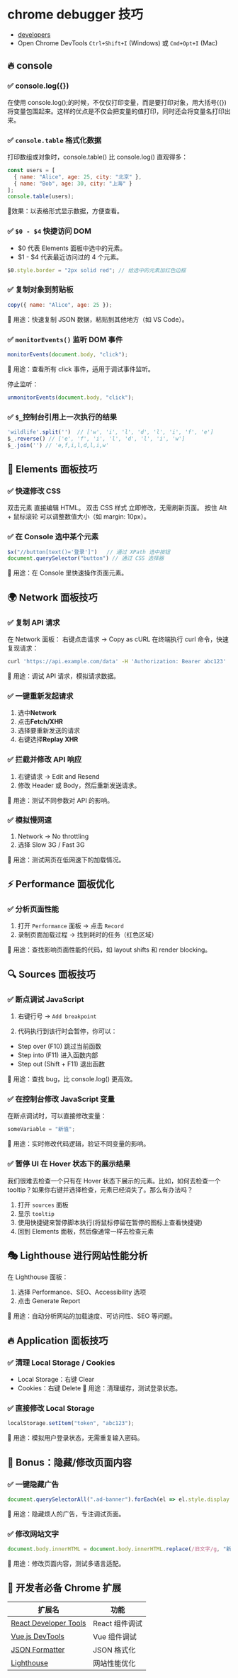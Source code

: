 # chrome debugger 技巧

- [developers](https://developers.google.com/web/tools/chrome-devtools/?hl=zh-cn)
- Open Chrome DevTools `Ctrl+Shift+I` (Windows) 或 `Cmd+Opt+I` (Mac)

## 🔥 console

### ✅ console.log({})

在使用 console.log();的时候，不仅仅打印变量，而是要打印对象，用大括号({})将变量包围起来。这样的优点是不仅会把变量的值打印，同时还会将变量名打印出来。

### ✅ `console.table` 格式化数据

打印数组或对象时，console.table() 比 console.log() 直观得多：

```js
const users = [
  { name: "Alice", age: 25, city: "北京" },
  { name: "Bob", age: 30, city: "上海" }
];
console.table(users);
```

 📌效果：以表格形式显示数据，方便查看。

### ✅ `$0 - $4` 快捷访问 DOM

- $0 代表 Elements 面板中选中的元素。
- $1 - $4 代表最近访问过的 4 个元素。

```js
$0.style.border = "2px solid red"; // 给选中的元素加红色边框
```

### ✅ 复制对象到剪贴板

```js
copy({ name: "Alice", age: 25 });
```

📌 用途：快速复制 JSON 数据，粘贴到其他地方（如 VS Code）。

### ✅ `monitorEvents()` 监听 DOM 事件

```js
monitorEvents(document.body, "click");

```

📌 用途：查看所有 click 事件，适用于调试事件监听。

停止监听：

```js
unmonitorEvents(document.body, "click");

```

### ✅ `$_`控制台引用上一次执行的结果

```js
'wildlife'.split('')  // ['w', 'i', 'l', 'd', 'l', 'i', 'f', 'e']
$_.reverse() // ['e', 'f', 'i', 'l', 'd', 'l', 'i', 'w']
$_.join('') // 'e,f,i,l,d,l,i,w'
```

## 🎨 Elements 面板技巧

### ✅ 快速修改 CSS

双击元素 直接编辑 HTML。
双击 CSS 样式 立即修改，无需刷新页面。
按住 Alt + 鼠标滚轮 可以调整数值大小（如 margin: 10px）。

### ✅ 在 Console 选中某个元素

```js
$x("//button[text()='登录']")   // 通过 XPath 选中按钮
document.querySelector("button") // 通过 CSS 选择器
```

📌 用途：在 Console 里快速操作页面元素。

## 🌍 Network 面板技巧

### ✅ 复制 API 请求

在 Network 面板：
右键点击请求 → Copy as cURL
在终端执行 curl 命令，快速复现请求：

```sh
curl 'https://api.example.com/data' -H 'Authorization: Bearer abc123'

```

📌 用途：调试 API 请求，模拟请求数据。

### ✅ 一键重新发起请求

1. 选中**Network**
2. 点击**Fetch/XHR**
3. 选择要重新发送的请求
4. 右键选择**Replay XHR**

### ✅ 拦截并修改 API 响应

1. 右键请求 → Edit and Resend
2. 修改 Header 或 Body，然后重新发送请求。

📌 用途：测试不同参数对 API 的影响。

### ✅ 模拟慢网速

1. Network → No throttling
2. 选择 Slow 3G / Fast 3G

📌 用途：测试网页在低网速下的加载情况。

## ⚡ Performance 面板优化

### ✅ 分析页面性能

1. 打开 `Performance` 面板 → 点击 `Record`
2. 录制页面加载过程 → 找到耗时的任务（红色区域）

📌 用途：查找影响页面性能的代码，如 layout shifts 和 render blocking。

## 🔍 Sources 面板技巧

### ✅ 断点调试 JavaScript

1. 右键行号 → `Add breakpoint`

2. 代码执行到该行时会暂停，你可以：

- Step over (F10) 跳过当前函数
- Step into (F11) 进入函数内部
- Step out (Shift + F11) 退出函数

📌 用途：查找 bug，比 console.log() 更高效。

### ✅ 在控制台修改 JavaScript 变量

在断点调试时，可以直接修改变量：

```js
someVariable = "新值";

```

📌 用途：实时修改代码逻辑，验证不同变量的影响。

### ✅ 暂停 UI 在 Hover 状态下的展示结果

我们很难去检查一个只有在 Hover 状态下展示的元素。比如，如何去检查一个 tooltip？如果你右键并选择检查，元素已经消失了。那么有办法吗？

1. 打开 `sources` 面板
2. 显示 `tooltip`
3. 使用快捷键来暂停脚本执行(将鼠标停留在暂停的图标上查看快捷键)
4. 回到 Elements 面板，然后像通常一样去检查元素

## 🎭 Lighthouse 进行网站性能分析

在 Lighthouse 面板：

1. 选择 Performance、SEO、Accessibility 选项
2. 点击 Generate Report

📌 用途：自动分析网站的加载速度、可访问性、SEO 等问题。

## 🔥 Application 面板技巧

### ✅ 清理 Local Storage / Cookies

- Local Storage：右键 Clear
- Cookies：右键 Delete
📌 用途：清理缓存，测试登录状态。

### ✅ 直接修改 Local Storage

```js
localStorage.setItem("token", "abc123");

```

📌 用途：模拟用户登录状态，无需重复输入密码。

## 🚀 Bonus：隐藏/修改页面内容

### ✅ 一键隐藏广告

```js
document.querySelectorAll(".ad-banner").forEach(el => el.style.display = "none");

```

📌 用途：隐藏烦人的广告，专注调试页面。

### ✅ 修改网站文字

```js
document.body.innerHTML = document.body.innerHTML.replace(/旧文字/g, "新文字");

```

📌 用途：修改页面内容，测试多语言适配。

## 🎯 开发者必备 Chrome 扩展

| **扩展名** | **功能** |
|-----------|---------|
| [React Developer Tools](https://chrome.google.com/webstore/detail/react-developer-tools/) | React 组件调试 |
| [Vue.js DevTools](https://chrome.google.com/webstore/detail/vuejs-devtools/) | Vue 组件调试 |
| [JSON Formatter](https://chrome.google.com/webstore/detail/json-formatter/) | JSON 格式化 |
| [Lighthouse](https://chrome.google.com/webstore/detail/lighthouse/) | 网站性能优化 |
